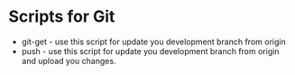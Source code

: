 Scripts for Git
===============

* git-get - use this script for update you development branch from origin
* push    - use this script for update you development branch from origin and upload you changes.